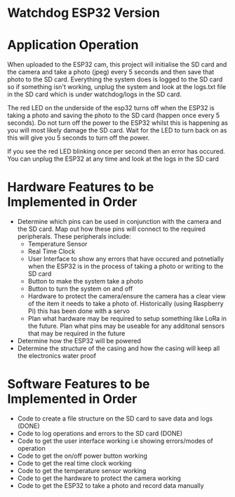 # Watchdog ESP32 Version

# Application Operation
When uploaded to the ESP32 cam, this project will initialise the SD card and the camera and take a photo (jpeg) every 5 seconds and then save that photo to the SD card. Everything the system does is logged to the SD card so if something isn't working, unplug the system and look at the logs.txt file in the SD card which is under watchdog/logs in the SD card.

The red LED on the underside of the esp32 turns off when the ESP32 is taking a photo and saving the photo to the SD card (happen once every 5 seconds). Do not turn off the power to the ESP32 whilst this is happening as you will most likely damage the SD card. Wait for the LED to turn back on as this will give you 5 seconds to turn off the power.

If you see the red LED blinking once per second then an error has occured. You can unplug the ESP32 at any time and look at the logs in the SD card

# Hardware Features to be Implemented in Order
- Determine which pins can be used in conjunction with the camera and the SD card. Map out how these pins will connect to the required peripherals. These peripherals include:
   - Temperature Sensor
   - Real Time Clock
   - User Interface to show any errors that have occured and potnetially when the ESP32 is in the process of taking a photo or writing to the SD card
   - Button to make the system take a photo
   - Button to turn the system on and off
   - Hardware to protect the camera/ensure the camera has a clear view of the item it needs to take a photo of. Historically (using Raspberry Pi) this has been done with a servo
   - Plan what hardware may be required to setup something like LoRa in the future. Plan what pins may be useable for any additonal sensors that may be required in the future
- Determine how the ESP32 will be powered
- Determine the structure of the casing and how the casing will keep all the electronics water proof

# Software Features to be Implemented in Order
- Code to create a file structure on the SD card to save data and logs (DONE)
- Code to log operations and errors to the SD card (DONE)
- Code to get the user interface working i.e showing errors/modes of operation 
- Code to get the on/off power button working
- Code to get the real time clock working
- Code to get the temperature sensor working
- Code to get the hardware to protect the camera working
- Code to get the ESP32 to take a photo and record data manually
